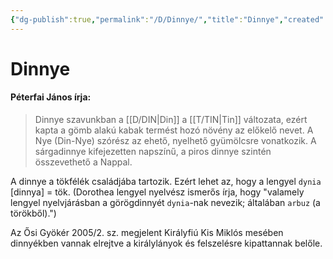 ```yaml
---
{"dg-publish":true,"permalink":"/D/Dinnye/","title":"Dinnye","created":"2024-04-25T13:00","updated":"2024-05-07T18:46"}
---
```



# Dinnye

#### Péterfai János írja:

> Dinnye szavunkban a [[D/DIN\|Din]] a [[T/TIN\|Tin]] változata, ezért kapta a gömb alakú kabak termést hozó növény az előkelő nevet. A Nye (Din-Nye) szórész az ehető, nyelhető gyümölcsre vonatkozik. A sárgadinnye kifejezetten napszínű, a piros dinnye szintén összevethető a Nappal.  

A dinnye a tökfélék családjába tartozik. Ezért lehet az, hogy a lengyel `dynia` \[dinnya\] = tök. (Dorothea lengyel nyelvész ismerős írja, hogy "valamely lengyel nyelvjárásban a görögdinnyét `dynia`-nak nevezik; általában `arbuz` (a törökből).")  

Az Ősi Gyökér 2005/2. sz. megjelent Királyfiú Kis Miklós mesében dinnyékben vannak elrejtve a királylányok és felszelésre kipattannak belőle.  